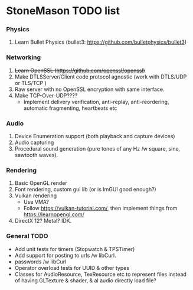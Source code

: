 
[comment]: # (This is a markdown document, but can still be read in plaintext.
              If you're seeing this, then you're reading the plaintext version.)

# StoneMason TODO list

### Physics
1. Learn Bullet Physics (bullet3: https://github.com/bulletphysics/bullet3) 

### Networking
1. ~~Learn OpenSSL (https://github.com/openssl/openssl)~~
2. Make DTLSServer/Client code protocol agnostic (work with DTLS/UDP or TLS/TCP )
3. Raw server with no OpenSSL encryption with same interface.
4. Make TCP-Over-UDP???? 
    - Implement delivery verification, anti-replay, anti-reordering, automatic fragmenting, heartbeats etc
 
### Audio
1. Device Enumeration support (both playback and capture devices)
2. Audio capturing
3. Procedural sound generation (pure tones of any Hz /w square, sine, sawtooth waves).

### Rendering
1. Basic OpenGL render
2. Font rendering, custom gui lib (or is ImGUI good enough?)
3. Vulkan rendering 
    - Use VMA?
    - Follow https://vulkan-tutorial.com/, then implement things from https://learnopengl.com/
3. DirectX 12? Metal? IDK.

### General TODO
- Add unit tests for timers (Stopwatch & TPSTimer)
- Add support for posting to urls /w libCurl.
- passwords /w libCurl
- Operator overload tests for UUID & other types
- Classes for AudioResource, TexResource etc to represent files instead of having GLTexture & shader, & al audio directly load file?
